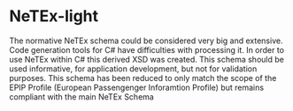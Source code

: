 # NeTEx-light

The normative NeTEx schema could be considered very big and extensive.
Code generation tools for C# have difficulties with processing it.
In order to use NeTEx within C# this derived XSD was created.
This schema should be used informative, for application development, but not for validation purposes.
This schema has been reduced to only match the scope of the EPIP Profile (European Passengenger Inforamtion Profile) but remains compliant with the main NeTEx Schema
